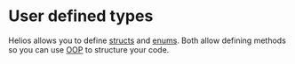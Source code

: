 # User defined types

Helios allows you to define [structs](./structs.md) and [enums](./enums.md). Both allow defining methods so you can use [OOP](https://en.wikipedia.org/wiki/Object-oriented_programming) to structure your code.